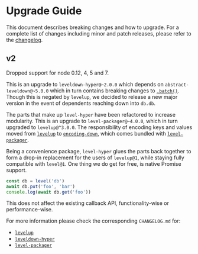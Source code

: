 # Upgrade Guide

This document describes breaking changes and how to upgrade. For a complete list of changes including minor and patch releases, please refer to the [changelog](CHANGELOG.md).

## v2

Dropped support for node 0.12, 4, 5 and 7.

This is an upgrade to `leveldown-hyper@~2.0.0` which depends on `abstract-leveldown@~5.0.0` which in turn contains breaking changes to [`.batch()`](https://github.com/Level/abstract-leveldown/commit/a2621ad70571f6ade9d2be42632ece042e068805). Though this is negated by `levelup`, we decided to release a new major version in the event of dependents reaching down into `db.db`.

The parts that make up `level-hyper` have been refactored to increase modularity. This is an upgrade to `level-packager@~4.0.0`, which in turn upgraded to `levelup@^3.0.0`. The responsibility of encoding keys and values moved from [`levelup`](https://github.com/Level/levelup) to [`encoding-down`](https://github.com/Level/encoding-down), which comes bundled with [`level-packager`](https://github.com/Level/packager).

Being a convenience package, `level-hyper` glues the parts back together to form a drop-in replacement for the users of `levelup@1`, while staying fully compatible with `level@1`. One thing we do get for free, is native Promise support.

```js
const db = level('db')
await db.put('foo', 'bar')
console.log(await db.get('foo'))
```

This does not affect the existing callback API, functionality-wise or performance-wise.

For more information please check the corresponding `CHANGELOG.md` for:

-   [`levelup`](https://github.com/Level/levelup/blob/master/CHANGELOG.md)
-   [`leveldown-hyper`](https://github.com/Level/leveldown-hyper/blob/master/CHANGELOG.md)
-   [`level-packager`](https://github.com/Level/packager/blob/master/CHANGELOG.md)
